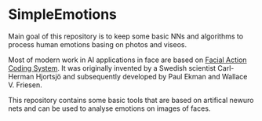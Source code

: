 # SimpleEmotions
Main goal of this repository is to keep some basic NNs and algorithms to process human emotions basing on photos and viseos.

Most of modern work in AI applications in face  are based on  [Facial Action Coding System](https://en.wikipedia.org/wiki/Facial_Action_Coding_System). It was originally invented by a Swedish scientist Carl-Herman Hjortsjö and subsequently developed by Paul Ekman and Wallace V. Friesen. 

This repository contains some basic tools that are based on artifical newuro nets and can be used to analyse emotions on images of faces.
